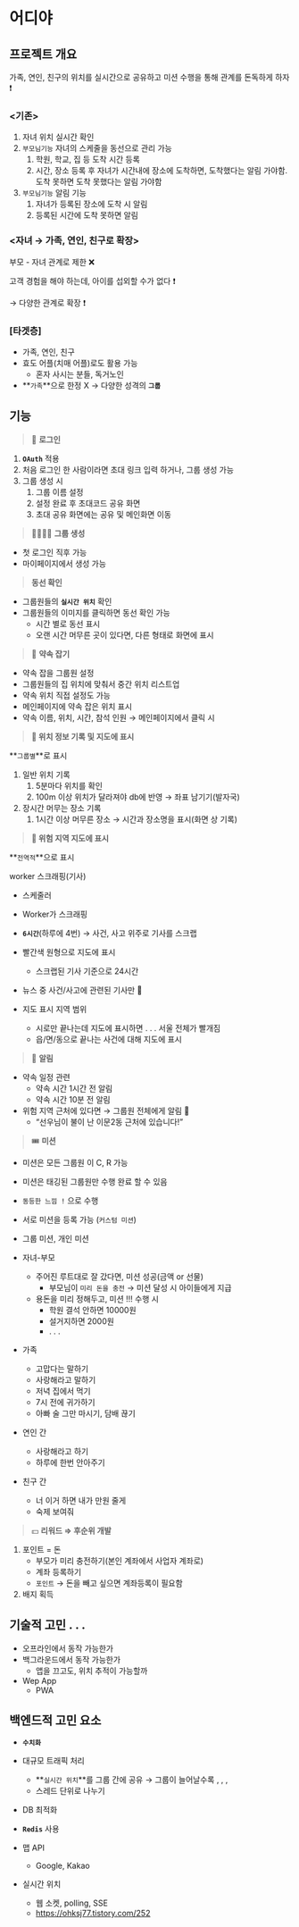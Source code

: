 # 어디야 
## 프로젝트 개요

가족, 연인, 친구의 위치를 실시간으로 공유하고 미션 수행을 통해 관계를 돈독하게 하자 ❗️

### <기존>

1. 자녀 위치 실시간 확인
2. `부모님기능` 자녀의 스케줄을 동선으로 관리 가능
    1. 학원, 학교, 집 등 도착 시간 등록
    2. 시간, 장소 등록 후 자녀가 시간내에 장소에 도착하면, 도착했다는 알림 가야함. 도착 못하면 도착 못했다는 알림 가야함
3. `부모님기능` 알림 기능
    1. 자녀가 등록된 장소에 도착 시 알림
    2. 등록된 시간에 도착 못하면 알림

### <자녀 → 가족, 연인, 친구로 확장>

부모 - 자녀 관계로 제한 ❌

고객 경험을 해야 하는데, 아이를 섭외할 수가 없다 ❗️

→ 다양한 관계로 확장 ❗️

### [타겟층]

- 가족, 연인, 친구
- 효도 어플(치매 어플)로도 활용 가능
    - 혼자 사시는 분들, 독거노인
- **`가족`**으로 한정 X → 다양한 성격의 **`그룹`**

## 기능

> 👥 **로그인**
>
1. **`OAuth`** 적용
2. 처음 로그인 한 사람이라면 초대 링크 입력 하거나, 그룹 생성 가능
3. 그룹 생성 시
    1. 그룹 이름 설정
    2. 설정 완료 후 초대코드 공유 화면
    3. 초대 공유 화면에는 공유 및 메인화면 이동


> 👨‍👨‍👧‍👧 **그룹 생성**
>
- 첫 로그인 직후 가능
- 마이페이지에서 생성 가능

> **동선 확인**
>
- 그룹원들의 **`실시간 위치`** 확인
- 그룹원들의 이미지를 클릭하면 동선 확인 가능
    - 시간 별로 동선 표시
    - 오랜 시간 머무른 곳이 있다면, 다른 형태로 화면에 표시

> 🍎 **약속 잡기**
>
- 약속 잡을 그룹원 설정
- 그룹원들의 집 위치에 맞춰서 중간 위치 리스트업
- 약속 위치 직접 설정도 가능
- 메인페이지에 약속 잡은 위치 표시
- 약속 이름, 위치, 시간, 참석 인원 → 메인페이지에서 클릭 시

> **🗾 위치 정보 기록 및 지도에 표시**
>

**`그룹별`**로 표시

1. 일반 위치 기록
    1. 5분마다 위치를 확인
    2. 100m 이상 위치가 달라져야 db에 반영 →  좌표 남기기(발자국)
2. 장시간 머무는 장소 기록
    1. 1시간 이상 머무른 장소 → 시간과 장소명을 표시(화면 상 기록)

> **🚨 위험 지역 지도에 표시**
>

**`전역적`**으로 표시

worker 스크래핑(기사)

- 스케줄러
- Worker가 스크래핑
- **`6시간`**(하루에 4번) → 사건, 사고 위주로 기사를 스크랩
- 빨간색 원형으로 지도에 표시
    - 스크랩된 기사 기준으로 24시간

- 뉴스 중 사건/사고에 관련된 기사만 👷
- 지도 표시 지역 범위
    - 시로만 끝나는데 지도에 표시하면 . . . 서울 전체가 빨개짐
    - 읍/면/동으로 끝나는 사건에 대해 지도에 표시

> 🔔 **알림**
>

- 약속 일정 관련
    - 약속 시간 1시간 전 알림
    - 약속 시간 10분 전 알림
- 위험 지역 근처에 있다면 → 그룹원 전체에게 알림 🚨
    - “선우님이 불이 난 이문2동 근처에 있습니다!”

> 🎟️ **미션**
>

- 미션은 모든 그룹원 이 C, R 가능
- 미션은 태깅된 그룹원만 수행 완료 할 수 있음

- `동등한 느낌 !` 으로 수행
- 서로 미션을 등록 가능 (`커스텀 미션`)
- 그룹 미션, 개인 미션

- 자녀-부모
    - 주어진 루트대로 잘 갔다면, 미션 성공(금액 or 선물)
        - 부모님이 `미리 돈을 충전` → 미션 달성 시 아이들에게 지급
    - 용돈을 미리 정해두고, 미션 !!! 수행 시
        - 학원 결석 안하면 10000원
        - 설거지하면 2000원
        - . . .
- 가족
    - 고맙다는 말하기
    - 사랑해라고 말하기
    - 저녁 집에서 먹기
    - 7시 전에 귀가하기
    - 아빠 술 그만 마시기, 담배 끊기
- 연인 간
    - 사랑해라고 하기
    - 하루에 한번 안아주기
- 친구 간
    - 너 이거 하면 내가 만원 줄게
    - 숙제 보여줘

> 💵 **리워드 ⇒ 후순위 개발**
>

1. 포인트 = 돈
    - 부모가 미리 충전하기(본인 계좌에서 사업자 계좌로)
    - 계좌 등록하기
    - `포인트` → 돈을 빼고 싶으면 계좌등록이 필요함
2. 배지 획득

## 기술적 고민 . . .

- 오프라인에서 동작 가능한가
- 백그라운드에서 동작 가능한가
    - 앱을 끄고도, 위치 추적이 가능할까
- Wep App
    - PWA

## 백엔드적 고민 요소

- **`수치화`**
- 대규모 트래픽 처리
    - **`실시간 위치`**를 그룹 간에 공유 → 그룹이 늘어날수록 , , ,
    - 스레드 단위로 나누기
- DB 최적화
- **`Redis`** 사용

- 맵 API
    - Google, Kakao
- 실시간 위치
    - 웹 소켓, polling, SSE
    - https://ohksj77.tistory.com/252
